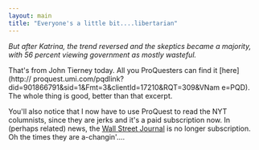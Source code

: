 ```yaml
---
layout: main
title: "Everyone's a little bit....libertarian"
---
```

_But after Katrina, the trend reversed and the skeptics became a majority,
with 56 percent viewing government as mostly wasteful._

  
That's from John Tierney today. All you ProQuesters can find it [here](http://
proquest.umi.com/pqdlink?did=901866791&sid=1&Fmt=3&clientId=17210&RQT=309&VNam
e=PQD). The whole thing is good, better than that excerpt.

  
You'll also notice that I now have to use ProQuest to read the NYT columnists,
since they are jerks and it's a paid subscription now. In (perhaps related)
news, the [Wall Street Journal](http://www.wsj.com) is no longer subscription.
Oh the times they are a-changin'....

